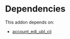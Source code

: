 # Dependencies

This addon depends on:

- [account_edi_ubl_cii](https://github.com/bringout/oca-ocb-accounting/tree/b1c998669b4208f15f21ea1c06eda9ff97b5e834/odoo-bringout-oca-ocb-account_edi_ubl_cii)
